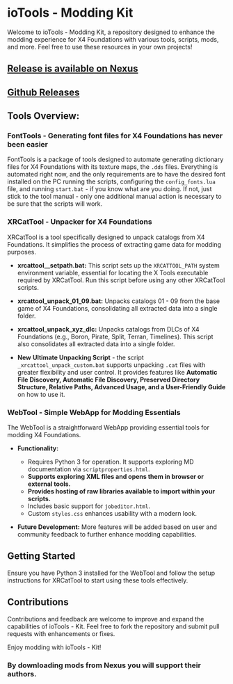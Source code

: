 # ioTools - Modding Kit

Welcome to ioTools - Modding Kit, a repository designed to enhance the modding experience for X4 Foundations with various tools, scripts, mods, and more. Feel free to use these resources in your own projects!

## [Release is available on Nexus](https://www.nexusmods.com/x4foundations/mods/1420?tab=description)
## [Github Releases](https://github.com/iomatix/ioTools-X4Foundations/releases)

## Tools Overview:

### FontTools - Generating font files for X4 Foundations has never been easier

FontTools is a package of tools designed to automate generating dictionary files for X4 Foundations with its texture maps, the `.dds` files.
Everything is automated right now, and the only requirements are to have the desired font installed on the PC running the scripts, configuring the `config_fonts.lua` file, and running `start.bat` - if you know what are you doing. If not, just stick to the tool manual - only one additional manual action is necessary to be sure that the scripts will work.

### XRCatTool - Unpacker for X4 Foundations

XRCatTool is a tool specifically designed to unpack catalogs from X4 Foundations. It simplifies the process of extracting game data for modding purposes.

- **xrcattool__setpath.bat:**
  This script sets up the `XRCATTOOL_PATH` system environment variable, essential for locating the X Tools executable required by XRCatTool. Run this script before using any other XRCatTool scripts.

- **xrcattool_unpack_01_09.bat:**
  Unpacks catalogs 01 - 09 from the base game of X4 Foundations, consolidating all extracted data into a single folder.

- **xrcattool_unpack_xyz_dlc:**
  Unpacks catalogs from DLCs of X4 Foundations (e.g., Boron, Pirate, Split, Terran, Timelines). This script also consolidates all extracted data into a single folder.

- **New** **Ultimate Unpacking Script** - the script `_xrcattool_unpack_custom.bat` supports unpacking `.cat` files with greater flexibility and user control. It provides features like **Automatic File Discovery, Automatic File Discovery, Preserved Directory Structure, Relative Paths, Advanced Usage, and a User-Friendly Guide** on how to use it.

### WebTool - Simple WebApp for Modding Essentials

The WebTool is a straightforward WebApp providing essential tools for modding X4 Foundations.

- **Functionality:**
  - Requires Python 3 for operation. It supports exploring MD documentation via `scriptproperties.html`.
  - **Supports exploring XML files and opens them in browser or external tools.**
  - **Provides hosting of raw libraries available to import within your scripts.**
  - Includes basic support for `jobeditor.html`.
  - Custom `styles.css` enhances usability with a modern look.

- **Future Development:**
  More features will be added based on user and community feedback to further enhance modding capabilities.

## Getting Started

Ensure you have Python 3 installed for the WebTool and follow the setup instructions for XRCatTool to start using these tools effectively.

## Contributions

Contributions and feedback are welcome to improve and expand the capabilities of ioTools - Kit. Feel free to fork the repository and submit pull requests with enhancements or fixes.

Enjoy modding with ioTools - Kit!

### By downloading mods from Nexus you will support their authors.
